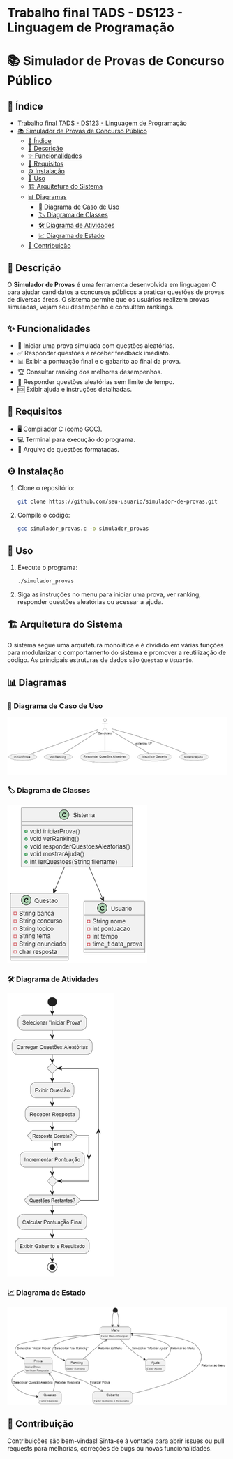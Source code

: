 # Trabalho final TADS - DS123 - Linguagem de Programação
# 📚 Simulador de Provas de Concurso Público

## 📑 Índice
- [Trabalho final TADS - DS123 - Linguagem de Programação](#trabalho-final-tads---ds123---linguagem-de-programação)
- [📚 Simulador de Provas de Concurso Público](#-simulador-de-provas-de-concurso-público)
  - [📑 Índice](#-índice)
  - [📜 Descrição](#-descrição)
  - [✨ Funcionalidades](#-funcionalidades)
  - [🔧 Requisitos](#-requisitos)
  - [⚙️ Instalação](#️-instalação)
  - [🚀 Uso](#-uso)
  - [🏗 Arquitetura do Sistema](#-arquitetura-do-sistema)
  - [📊 Diagramas](#-diagramas)
    - [🎨 Diagrama de Caso de Uso](#-diagrama-de-caso-de-uso)
    - [🏷 Diagrama de Classes](#-diagrama-de-classes)
    - [🛠 Diagrama de Atividades](#-diagrama-de-atividades)
    - [📈 Diagrama de Estado](#-diagrama-de-estado)
  - [🤝 Contribuição](#-contribuição)

## 📜 Descrição
O **Simulador de Provas** é uma ferramenta desenvolvida em linguagem C para ajudar candidatos a concursos públicos a praticar questões de provas de diversas áreas. O sistema permite que os usuários realizem provas simuladas, vejam seu desempenho e consultem rankings.

## ✨ Funcionalidades
- 📝 Iniciar uma prova simulada com questões aleatórias.
- ✅ Responder questões e receber feedback imediato.
- 📊 Exibir a pontuação final e o gabarito ao final da prova.
- 🏆 Consultar ranking dos melhores desempenhos.
- 🔄 Responder questões aleatórias sem limite de tempo.
- 🆘 Exibir ajuda e instruções detalhadas.

## 🔧 Requisitos
- 🖥 Compilador C (como GCC).
- 💻 Terminal para execução do programa.
- 📂 Arquivo de questões formatadas.

## ⚙️ Instalação
1. Clone o repositório:
    ```bash
    git clone https://github.com/seu-usuario/simulador-de-provas.git
    ```
2. Compile o código:
    ```bash
    gcc simulador_provas.c -o simulador_provas
    ```

## 🚀 Uso
1. Execute o programa:
    ```bash
    ./simulador_provas
    ```
2. Siga as instruções no menu para iniciar uma prova, ver ranking, responder questões aleatórias ou acessar a ajuda.

## 🏗 Arquitetura do Sistema
O sistema segue uma arquitetura monolítica e é dividido em várias funções para modularizar o comportamento do sistema e promover a reutilização de código. As principais estruturas de dados são `Questao` e `Usuario`.

## 📊 Diagramas

### 🎨 Diagrama de Caso de Uso
<img src="./diagramas/Caso de uso.png"> 

### 🏷 Diagrama de Classes
<img src="./diagramas/Classes.png">

### 🛠 Diagrama de Atividades
<img src="./diagramas/atividades.png">

### 📈 Diagrama de Estado
<img src="./diagramas/Estado.png">

## 🤝 Contribuição
Contribuições são bem-vindas! Sinta-se à vontade para abrir issues ou pull requests para melhorias, correções de bugs ou novas funcionalidades.


